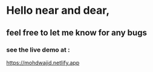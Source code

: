 # Hello near and dear,
## feel free to let me know for any bugs 
### see the live demo at : 
https://mohdwajid.netlify.app
